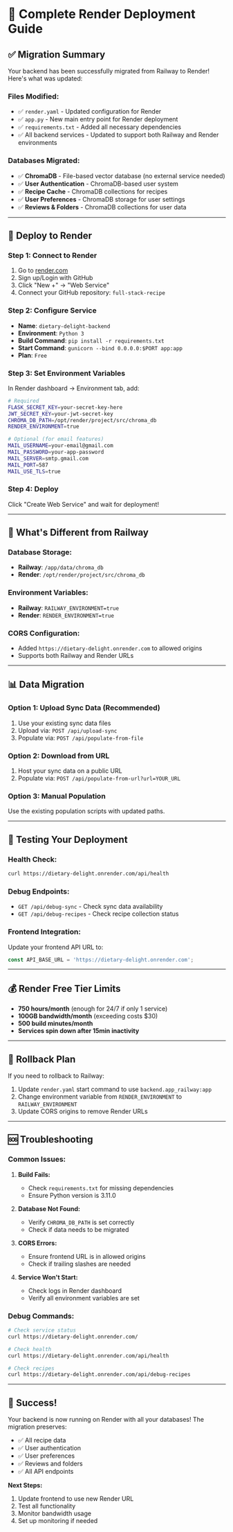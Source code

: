 # 🚀 Complete Render Deployment Guide

## ✅ **Migration Summary**

Your backend has been successfully migrated from Railway to Render! Here's what was updated:

### **Files Modified:**
- ✅ `render.yaml` - Updated configuration for Render
- ✅ `app.py` - New main entry point for Render deployment
- ✅ `requirements.txt` - Added all necessary dependencies
- ✅ All backend services - Updated to support both Railway and Render environments

### **Databases Migrated:**
- ✅ **ChromaDB** - File-based vector database (no external service needed)
- ✅ **User Authentication** - ChromaDB-based user system
- ✅ **Recipe Cache** - ChromaDB collections for recipes
- ✅ **User Preferences** - ChromaDB storage for user settings
- ✅ **Reviews & Folders** - ChromaDB collections for user data

---

## 🚀 **Deploy to Render**

### **Step 1: Connect to Render**
1. Go to [render.com](https://render.com)
2. Sign up/Login with GitHub
3. Click "New +" → "Web Service"
4. Connect your GitHub repository: `full-stack-recipe`

### **Step 2: Configure Service**
- **Name**: `dietary-delight-backend`
- **Environment**: `Python 3`
- **Build Command**: `pip install -r requirements.txt`
- **Start Command**: `gunicorn --bind 0.0.0.0:$PORT app:app`
- **Plan**: `Free`

### **Step 3: Set Environment Variables**
In Render dashboard → Environment tab, add:

```bash
# Required
FLASK_SECRET_KEY=your-secret-key-here
JWT_SECRET_KEY=your-jwt-secret-key
CHROMA_DB_PATH=/opt/render/project/src/chroma_db
RENDER_ENVIRONMENT=true

# Optional (for email features)
MAIL_USERNAME=your-email@gmail.com
MAIL_PASSWORD=your-app-password
MAIL_SERVER=smtp.gmail.com
MAIL_PORT=587
MAIL_USE_TLS=true
```

### **Step 4: Deploy**
Click "Create Web Service" and wait for deployment!

---

## 🔧 **What's Different from Railway**

### **Database Storage:**
- **Railway**: `/app/data/chroma_db`
- **Render**: `/opt/render/project/src/chroma_db`

### **Environment Variables:**
- **Railway**: `RAILWAY_ENVIRONMENT=true`
- **Render**: `RENDER_ENVIRONMENT=true`

### **CORS Configuration:**
- Added `https://dietary-delight.onrender.com` to allowed origins
- Supports both Railway and Render URLs

---

## 📊 **Data Migration**

### **Option 1: Upload Sync Data (Recommended)**
1. Use your existing sync data files
2. Upload via: `POST /api/upload-sync`
3. Populate via: `POST /api/populate-from-file`

### **Option 2: Download from URL**
1. Host your sync data on a public URL
2. Populate via: `POST /api/populate-from-url?url=YOUR_URL`

### **Option 3: Manual Population**
Use the existing population scripts with updated paths.

---

## 🎯 **Testing Your Deployment**

### **Health Check:**
```bash
curl https://dietary-delight.onrender.com/api/health
```

### **Debug Endpoints:**
- `GET /api/debug-sync` - Check sync data availability
- `GET /api/debug-recipes` - Check recipe collection status

### **Frontend Integration:**
Update your frontend API URL to:
```javascript
const API_BASE_URL = 'https://dietary-delight.onrender.com';
```

---

## 💰 **Render Free Tier Limits**

- **750 hours/month** (enough for 24/7 if only 1 service)
- **100GB bandwidth/month** (exceeding costs $30)
- **500 build minutes/month**
- **Services spin down after 15min inactivity**

---

## 🔄 **Rollback Plan**

If you need to rollback to Railway:
1. Update `render.yaml` start command to use `backend.app_railway:app`
2. Change environment variable from `RENDER_ENVIRONMENT` to `RAILWAY_ENVIRONMENT`
3. Update CORS origins to remove Render URLs

---

## 🆘 **Troubleshooting**

### **Common Issues:**

1. **Build Fails:**
   - Check `requirements.txt` for missing dependencies
   - Ensure Python version is 3.11.0

2. **Database Not Found:**
   - Verify `CHROMA_DB_PATH` is set correctly
   - Check if data needs to be migrated

3. **CORS Errors:**
   - Ensure frontend URL is in allowed origins
   - Check if trailing slashes are needed

4. **Service Won't Start:**
   - Check logs in Render dashboard
   - Verify all environment variables are set

### **Debug Commands:**
```bash
# Check service status
curl https://dietary-delight.onrender.com/

# Check health
curl https://dietary-delight.onrender.com/api/health

# Check recipes
curl https://dietary-delight.onrender.com/api/debug-recipes
```

---

## 🎉 **Success!**

Your backend is now running on Render with all your databases! The migration preserves:
- ✅ All recipe data
- ✅ User authentication
- ✅ User preferences
- ✅ Reviews and folders
- ✅ All API endpoints

**Next Steps:**
1. Update frontend to use new Render URL
2. Test all functionality
3. Monitor bandwidth usage
4. Set up monitoring if needed
